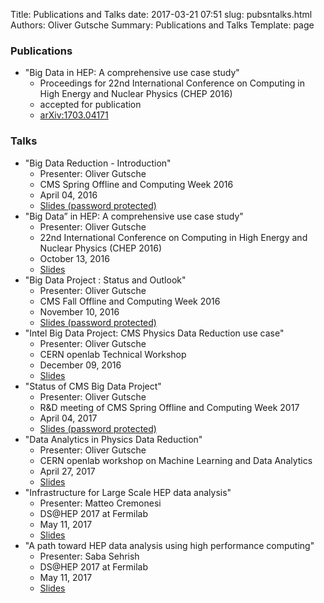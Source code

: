 Title: Publications and Talks
date: 2017-03-21 07:51
slug: pubsntalks.html
Authors: Oliver Gutsche
Summary: Publications and Talks
Template: page

### Publications

* "Big Data in HEP: A comprehensive use case study"
    * Proceedings for 22nd International Conference on Computing in High Energy and Nuclear Physics (CHEP 2016)
    * accepted for publication
    * [arXiv:1703.04171](https://arxiv.org/abs/1703.04171)

### Talks

* "Big Data Reduction - Introduction"
    * Presenter: Oliver Gutsche
    * CMS Spring Offline and Computing Week 2016
    * April 04, 2016
    * [Slides (password protected)](https://indico.cern.ch/event/467381/contributions/1974871/attachments/1254703/1851720/160407_-_CMS_and_Big_Data.pdf)
* "Big Data” in HEP: A comprehensive use case study"
    * Presenter: Oliver Gutsche
    * 22nd International Conference on Computing in High Energy and Nuclear Physics (CHEP 2016)
    * October 13, 2016
    * [Slides](https://indico.cern.ch/event/505613/contributions/2228345/attachments/1347701/2045001/Oral-360.pdf)
* "Big Data Project : Status and Outlook"
    * Presenter: Oliver Gutsche
    * CMS Fall Offline and Computing Week 2016
    * November 10, 2016
    * [Slides (password protected)](https://indico.cern.ch/event/581102/contributions/2366155/attachments/1369251/2075825/161110_-_Big_Data.pdf)
* "Intel Big Data Project: CMS Physics Data Reduction use case"
    * Presenter: Oliver Gutsche
    * CERN openlab Technical Workshop
    * December 09, 2016
    * [Slides](https://indico.cern.ch/event/575212/contributions/2361379/attachments/1385967/2109083/161209_-_Gutsche_-_CMS_Physics_Data_Reduction.pdf)
* "Status of CMS Big Data Project"
    * Presenter: Oliver Gutsche
    * R&D meeting of CMS Spring Offline and Computing Week 2017
    * April 04, 2017
    * [Slides (password protected)](https://indico.cern.ch/event/627874/contributions/2535877/attachments/1439405/2215231/170404_-_Status_of_CMS_Big_Data_Project.pdf)
* "Data Analytics in Physics Data Reduction"
    * Presenter: Oliver Gutsche
    * CERN openlab workshop on Machine Learning and Data Analytics
    * April 27, 2017
    * [Slides](https://indico.cern.ch/event/627852/contributions/2548016/attachments/1450704/2236815/170427_-_Data_Analytics_-_Physics_Data_Reduction.pdf)
* "Infrastructure for Large Scale HEP data analysis"
    * Presenter: Matteo Cremonesi
    * DS@HEP 2017 at Fermilab 
    * May 11, 2017
    * [Slides](https://indico.fnal.gov/getFile.py/access?contribId=38&sessionId=1&resId=0&materialId=slides&confId=13497)
* "A path toward HEP data analysis using high performance computing"
    * Presenter: Saba Sehrish
    * DS@HEP 2017 at Fermilab 
    * May 11, 2017
    * [Slides](https://indico.fnal.gov/getFile.py/access?contribId=39&sessionId=1&resId=0&materialId=slides&confId=13497)
